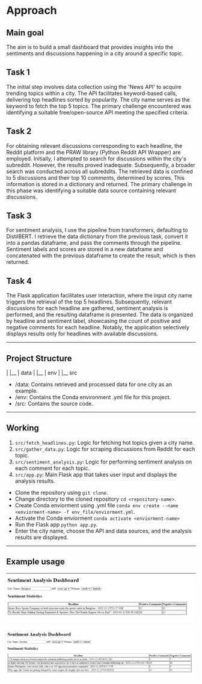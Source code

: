 # Approach

## Main goal
The aim is to build a small dashboard that provides insights into the sentiments and discussions happening in a city around a specific topic.

## Task 1
The initial step involves data collection using the 'News API' to acquire trending topics within a city. The API facilitates keyword-based calls, delivering top headlines sorted by popularity. The city name serves as the keyword to fetch the top 5 topics. The primary challenge encountered was identifying a suitable free/open-source API meeting the specified criteria.

## Task 2
For obtaining relevant discussions corresponding to each headline, the Reddit platform and the PRAW library (Python Reddit API Wrapper) are employed. Initially, I attempted to search for discussions within the city's subreddit. However, the results proved inadequate. Subsequently, a broader search was conducted across all subreddits. The retrieved data is confined to 5 discussions and their top 10 comments, determined by scores. This information is stored in a dictionary and returned. The primary challenge in this phase was identifying a suitable data source containing relevant discussions.

## Task 3
For sentiment analysis, I use the pipeline from transformers, defaulting to DistilBERT. I retrieve the data dictionary from the previous task, convert it into a pandas dataframe, and pass the comments through the pipeline. Sentiment labels and scores are stored in a new dataframe and concatenated with the previous dataframe to create the result, which is then returned.

## Task 4
The Flask application facilitates user interaction, where the input city name triggers the retrieval of the top 5 headlines. Subsequently, relevant discussions for each headline are gathered, sentiment analysis is performed, and the resulting dataframe is presented. The data is organized by headline and sentiment label, showcasing the count of positive and negative comments for each headline. Notably, the application selectively displays results only for headlines with available discussions.

---

## Project Structure

|
|__
|  data 
|
|__
|  env
|
|__
   src

- /data: Contains retrieved and processed data for one city as an example.
- /env: Contains the Conda environment .yml file for this project.
- /src: Contains the source code.

---

## Working

1. `src/fetch_headlines.py`: Logic for fetching hot topics given a city name.
2. `src/gather_data.py`: Logic for scraping discussions from Reddit for each topic.
3. `src/sentiment_analysis.py`: Logic for performing sentiment analysis on each comment for each topic.
4. `src/app.py`: Main Flask app that takes user input and displays the analysis results.

- Clone the repository using `git clone`.
- Change directory to the cloned repository `cd <repository-name>`.
- Create Conda enviorment using .yml file `conda env create --name <enviorment-name> -f env_file/enviorment.yml`.
- Activate the Conda enviorment `conda activate <enviorment-name>`
- Run the Flask app `python app.py`.
- Enter the city name, choose the API and data sources, and the analysis results are displayed.

---

## Example usage

![Bangalore City](images/banglore.png)

![Mumbai City](images/mumbai.png)